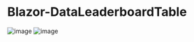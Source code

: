 # Blazor-DataLeaderboardTable
![image](https://user-images.githubusercontent.com/32352133/195819112-32353136-bb67-471b-8df7-6b20e735930a.png)
![image](https://user-images.githubusercontent.com/32352133/195819156-30db0285-9a08-467a-8a0f-1bd5a1cb0ebe.png)
